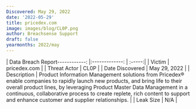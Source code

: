 ```yaml
---
Discovered: May 29, 2022
date: '2022-05-29'
title: pricedex.com
image: images/blog/CL0P.png
author: Breachsense Support
draft: false
yearmonths: 2022/may
---
```


| Data Breach Report------------:   |:-------------:    | :-----:|
| Victim    | pricedex.com      | 
| Threat Actor    | CL0P      | 
| Date Discovered    | May 29, 2022      | 
| Description    | Product Information Management solutions from Pricedex® enable companies to rapidly launch new products, and bring life to their overall product lines, by leveraging Product Master Data Management in a continuous, collaborative process to create replete, rich content to support and enhance customer and supplier relationships.      | 
| Leak Size    | N/A      | 

